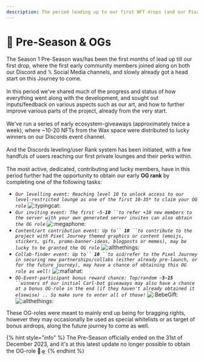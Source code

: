 ```yaml
---
description: The period leading up to our first NFT drops (and our Pixal PFPs)
---
```


# 🧓 Pre-Season & OGs

The Season 1 Pre-Season was/has been the first months of lead up till our first drop, where the first early community members joined along on both our Discord and 𝕏 Social Media channels, and slowly already got a head start on this Journey to come.\
\
In this period we've shared much of the progress and status of how everything went along with the development, and sought out inputs/feedback on various aspects such as our art, and how to further improve various parts of the project, already from the very start.\
\
We've run a series of early ecosystem-giveaways (approximately twice a week), where \~10-20 NFTs from the Wax space were distributed to lucky winners on our Discords event channel.\
\
And the Discords leveling/user Rank system has been initiated, with a few handfuls of users reaching our first private lounges and their perks within.\
\
The most active, dedicated, contributing and lucky members, have in this period further had the opportunity to obtain our early **OG rank** by completing one of the following tasks:

* _`Our levelling event: Reaching level 10 to unlock access to our level-restricted lounge as one of the first 10-35* to claim your OG role`_ <img src="https://cdn.discordapp.com/emojis/805611097229885491.gif?size=44&#x26;quality=lossless" alt=":typingcat:" data-size="line">
* _`Our inviting event: The first ~5-`**`10`**` ``to refer +10 new members to the server with your own generated server invites can also obtain the OG role`_ <img src="https://cdn.discordapp.com/emojis/847587660356255765.gif?size=44&#x26;quality=lossless" alt=":megaphone:" data-size="line">
* _`Content/art contribution event: Up to`` `**`10`**` ``to contribute to the project with Pixel Journey themed graphics or content (emoijs, stickers, gifs, promo-banner-ideas, blogposts or memes), may be lucky to be granted the OG role`_ <img src="https://cdn.discordapp.com/emojis/1130748552285528066.webp?size=44&#x26;quality=lossless" alt=":allthethings:" data-size="line">
* _`Collab-finder event: Up to`` `**`10`**` ``to aid/refer to the Pixel Journey in securing new partnerships/collabs (either already pre-launch, or for the future journey), may have a chance of obtaining this OG role as well!`_ <img src="https://cdn.discordapp.com/emojis/1132630424129126400.webp?size=44&#x26;quality=lossless" alt=":mafiahat:" data-size="line">
* _`OG-Event-participant bonus reward chance: Top/random ~`**`5-15`**` ``winners of our initial Carl-bot giveaways may also have a chance at a bonus OG-role in the end (if they haven't already obtained it elsewise) .. So make sure to enter all of those!`_ <img src="https://cdn.discordapp.com/emojis/927943797403443200.webp?size=44&#x26;quality=lossless" alt=":BebeGift:" data-size="line"> <img src="https://cdn.discordapp.com/emojis/1130748552285528066.webp?size=44&#x26;quality=lossless" alt=":allthethings:" data-size="line">

These OG-roles were meant to mainly end up being for bragging rights, however they may occasionally be used as special whitelists or as target of bonus airdrops, along the future journey to come as well.



{% hint style="info" %}
The Pre-Season officially ended on the 31st of December 2023, and it's at this latest update no longer possible to obtain the OG-role 👀🛸
{% endhint %}
